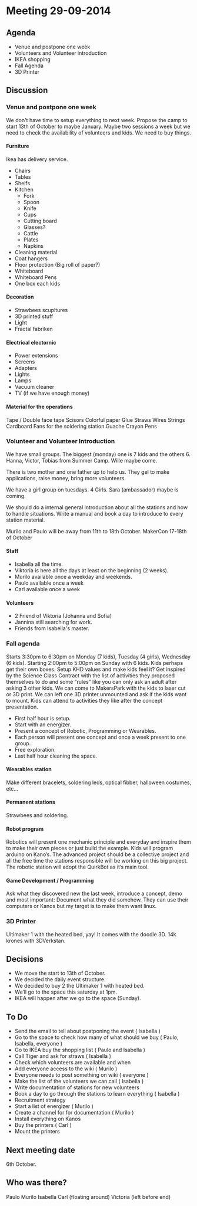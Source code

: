 # Meeting 29-09-2014

## Agenda
* Venue and postpone one week
* Volunteers and Volunteer introduction
* IKEA shopping
* Fall Agenda
* 3D Printer

## Discussion

### Venue and postpone one week
We don't have time to setup everything to next week.
Propose the camp to start 13th of October to maybe January.
Maybe two sessions a week but we need to check the availability of volunteers and kids.
We need to buy things.

#### Furniture
Ikea has delivery service.

* Chairs
* Tables
* Shelfs
* Kitchen
	* Fork
	* Spoon
	* Knife
	* Cups
	* Cutting board
	* Glasses?
	* Cattle
	* Plates
	* Napkins
* Cleaning material
* Coat hangers
* Floor protection (Big roll of paper?)
* Whiteboard
* Whiteboard Pens
* One box each kids

#### Decoration
* Strawbees scupltures
* 3D printed stuff
* Light
* Fractal fabriken

#### Electrical electornic
* Power extensions
* Screens
* Adapters
* Lights
* Lamps
* Vacuum cleaner
* TV (if we have enough money)

#### Material for the operations
Tape / Double face tape
Scisors
Colorful paper
Glue
Straws
Wires
Strings
Cardboard
Fans for the soldering station
Guache
Crayon
Pens

### Volunteer and Volunteer Introduction
We have small groups. The biggest (monday) one is 7 kids and the others 6.
Hanna, Victor, Tobias from Summer Camp.
Wille maybe come.

There is two mother and one father up to help us.
They gel to make applications, raise money, bring more volunteers.

We have a girl group on tuesdays. 4 Girls.
Sara (ambassador) maybe is coming.

We should do a internal general introduction about all the stations and how to handle situations.
Write a manual and book a day to introduce to every station material.

Murilo and Paulo will be away from 11th to 18th October.
MakerCon 17-18th of October

#### Staff
* Isabella all the time.
* Viktoria is here all the days at least on the beginning (2 weeks).
* Murilo available once a weekday and weekends.
* Paulo available once a week
* Carl available once a week

#### Volunteers
* 2 Friend of Viktoria (Johanna and Sofia)
* Jannina still searching for work.
* Friends from Isabella's master.

### Fall agenda
Starts 3:30pm to 6:30pm on Monday (7 kids), Tuesday (4 girls), Wednesday (6 kids).
Starting 2:00pm to 5:00pm on Sunday with 6 kids.
Kids perhaps get their own boxes.
Setup KHD values and make kids feel it?
Get inspired by the Science Class Contract with the list of activities they proposed themselves to do and some “rules” like you can only ask an adult after asking 3 other kids.
We can come to MakersPark with the kids to laser cut or 3D print.
We can left one 3D printer unmounted and ask if the kids want to mount.
Kids can attend to activities they like after the concept presentation.

- First half hour is setup. 
- Start with an energizer.
- Present a concept of Robotic, Programming or Wearables.
- Each person will present one concept and once a week present to one group.
- Free exploration.
- Last half hour cleaning the space.

#### Wearables station
Make different bracelets, soldering leds, optical fibber, halloween costumes, etc…

#### Permanent stations
Strawbees and soldering.

#### Robot program
Robotics will present one mechanic principle and everyday and inspire them to make their own pieces or just build the example. Kids will program arduino on Kano’s.
The advanced project should be a collective project and all the free time the stations responsible will be working on this big project.
The robotic station will adopt the QuirkBot as it’s main tool.

#### Game Development / Programming
Ask what they discovered new the last week, introduce a concept, demo and most important: Document what they did somehow. 
They can use their computers or Kanos but my target is to make them want linux.

### 3D Printer
Ultimaker 1 with the heated bed, yay! It comes with the doodle 3D. 14k krones with 3DVerkstan.

## Decisions
* We move the start to 13th of October.
* We decided the daily event structure.
* We decided to buy 2 the Ultimaker 1 with heated bed.
* We’ll go to the space this saturday at 1pm.
* IKEA will happen after we go to the space (Sunday).

## To Do
* Send the email to tell about postponing the event ( Isabella )
* Go to the space to check how many of what should we buy ( Paulo, Isabella, everyone )
* Go to IKEA buy the shopping list ( Paulo and Isabella )
* Call Tiger and ask for straws ( Isabella )
* Check which volunteers are available and when 
* Add everyone access to the wiki ( Murilo )
* Everyone needs to post something on wiki ( everyone )
* Make the list of the volunteers we can call ( Isabella )
* Write documentation of stations for new volunteers
* Book a day to go through the stations to learn everything ( Isabella )
* Recruitment strategy
* Start a list of energizer ( Murilo )
* Create a channel for for documentation ( Murilo )
* Install everything on Kanos
* Buy the printers ( Carl )
* Mount the printers

## Next meeting date
6th October.

## Who was there?
Paulo
Murilo
Isabella
Carl (floating around)
Victoria (left before end)
